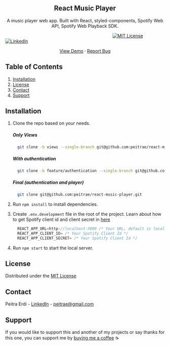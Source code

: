 <p align="center">
  <h2 align="center">React Music Player</h2>
  <p align="center">
    A music player web app. Built with React, styled-components, Spotify Web API, Spotify Web Playback SDK.
  </p>
</p>

&nbsp;&nbsp;&nbsp;&nbsp;&nbsp;&nbsp;&nbsp;&nbsp;&nbsp;&nbsp;&nbsp;&nbsp;&nbsp;&nbsp;&nbsp;&nbsp;&nbsp;&nbsp;&nbsp;&nbsp;&nbsp;&nbsp;&nbsp;&nbsp;&nbsp;&nbsp;&nbsp;&nbsp;&nbsp;&nbsp;&nbsp;&nbsp;&nbsp;&nbsp;&nbsp;&nbsp;&nbsp;&nbsp;&nbsp;&nbsp;&nbsp;&nbsp;&nbsp;&nbsp;&nbsp;&nbsp;&nbsp;&nbsp;&nbsp;&nbsp;&nbsp;&nbsp;&nbsp;&nbsp;&nbsp;&nbsp;&nbsp;&nbsp;&nbsp;&nbsp;&nbsp;&nbsp;&nbsp;&nbsp;&nbsp;&nbsp;&nbsp;&nbsp;&nbsp;&nbsp;&nbsp;&nbsp;&nbsp;&nbsp;&nbsp;&nbsp;&nbsp;&nbsp;&nbsp;&nbsp;&nbsp;&nbsp;&nbsp;&nbsp;&nbsp;
[![MIT License][license-shield]][license-url]
[![LinkedIn][linkedin-shield]][linkedin-url]

<p align="center">
    <a href="https://peitrae-music-player.herokuapp.com/">View Demo</a>
    ·
    <a href="https://github.com/peitrae/react-music-player/issues">Report Bug</a>
</p>

## Table of Contents
<ol>
    <li><a href="#installation">Installation</a></li>
    <li><a href="#license">License</a></li>
    <li><a href="#contact">Contact</a></li>
    <li><a href="#support">Support</a></li>
</ol>

## Installation

1. Clone the repo based on your needs.
    <h5>Only Views</h5>
   
    ```sh
      git clone -b views --single-branch git@github.com:peitrae/react-music-player.git
    ```
    
    <h5>With authentication</h5>
    
    ```sh
      git clone -b feature/authentication --single-branch git@github.com:peitrae/react-music-player.git
    ```
    
    <h5>Final (authentication and player)</h5>
    
    ```sh
      git clone git@github.com:peitrae/react-music-player.git
    ```
2. Run `npm install` to install dependencies.
3. Create `.env.development` file in the root of the project. Learn about how to get Spotify client id and client secret in <a href="https://developer.spotify.com/documentation/general/guides/app-settings">here</a>
   ```js
     REACT_APP_URL=http://localhost:3000 /* Your URL, default is localhost */
     REACT_APP_CLIENT_ID= /* Your Spotify Client Id */
     REACT_APP_CLIENT_SECRET= /* Your Spotify Client Id */
   ```
4. Run `npm start` to start the local server.

## License

Distributed under the <a href="https://github.com/peitrae/react-music-player/blob/master/LICENSE">MIT License</a>

## Contact 

Peitra Erdi - <a href="https://www.linkedin.com/in/peitrae">LinkedIn</a> - 
<a href="mailto:peitrae@gmail.com" data-action="share/email" target="_blank" rel="noopener noreferrer">peitrae@gmail.com</a>

## Support 

If you would like to support this and another of my projects or say thanks for this one, you can support me by <a href="https://www.buymeacoffee.com/peit">buying me a coffee</a> :coffee: 

<!-- MARKDOWN LINKS & IMAGES -->
[license-shield]: https://img.shields.io/github/license/othneildrew/Best-README-Template.svg?style=for-the-badge
[license-url]: https://github.com/peitrae/react-music-player/blob/master/LICENSE
[linkedin-shield]: https://img.shields.io/badge/-LinkedIn-black.svg?style=for-the-badge&logo=linkedin&colorB=555
[linkedin-url]: https://www.linkedin.com/in/peitrae
